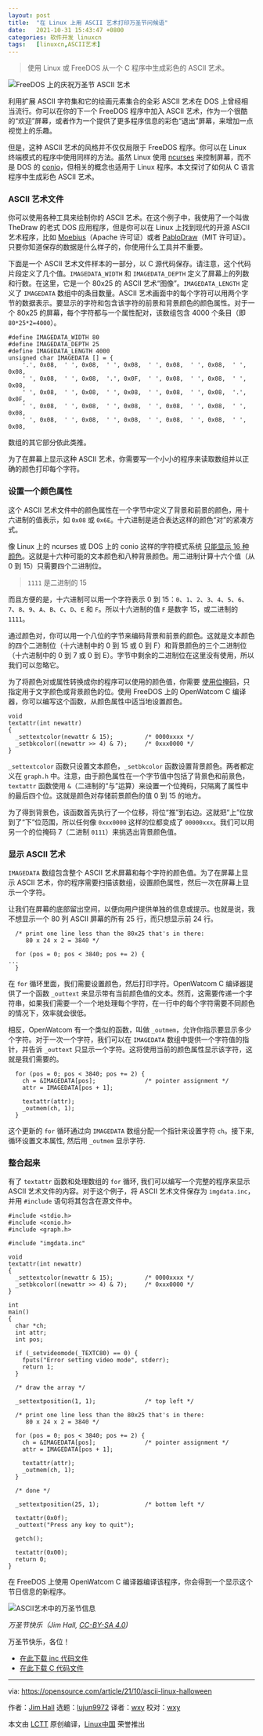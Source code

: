 ```yaml
---
layout: post
title:	"在 Linux 上用 ASCII 艺术打印万圣节问候语"
date:	2021-10-31 15:43:47 +0800 
categories:	软件开发 linuxcn 
tags:	[linuxcn,ASCII艺术]
---
```




> 
> 使用 Linux 或 FreeDOS 从一个 C 程序中生成彩色的 ASCII 艺术。
> 
> 
> 


![FreeDOS 上的庆祝万圣节 ASCII 艺术](/Asserts/Images/album/202110/31/154349n1rmy3h09q399goo.jpg "Happy Halloween ASCII art on FreeDOS")


利用扩展 ASCII 字符集和它的绘画元素集合的全彩 ASCII 艺术在 DOS 上曾经相当流行。你可以在你的下一个 FreeDOS 程序中加入 ASCII 艺术，作为一个很酷的“欢迎”屏幕，或者作为一个提供了更多程序信息的彩色“退出”屏幕，来增加一点视觉上的乐趣。


但是，这种 ASCII 艺术的风格并不仅仅局限于 FreeDOS 程序。你可以在 Linux 终端模式的程序中使用同样的方法。虽然 Linux 使用 [ncurses](https://opensource.com/article/21/8/ncurses-linux) 来控制屏幕，而不是 DOS 的 [conio](https://opensource.com/article/21/9/programming-dos-conio)，但相关的概念也适用于 Linux 程序。本文探讨了如何从 C 语言程序中生成彩色 ASCII 艺术。


### ASCII 艺术文件


你可以使用各种工具来绘制你的 ASCII 艺术。在这个例子中，我使用了一个叫做 TheDraw 的老式 DOS 应用程序，但是你可以在 Linux 上找到现代的开源 ASCII 艺术程序，比如 [Moebius](https://blocktronics.github.io/moebius/)（Apache 许可证）或者 [PabloDraw](https://github.com/blocktronics/pablodraw)（MIT 许可证）。只要你知道保存的数据是什么样子的，你使用什么工具并不重要。


下面是一个 ASCII 艺术文件样本的一部分，以 C 源代码保存。请注意，这个代码片段定义了几个值。`IMAGEDATA_WIDTH` 和 `IMAGEDATA_DEPTH` 定义了屏幕上的列数和行数。在这里，它是一个 80x25 的 ASCII 艺术“图像”。`IMAGEDATA_LENGTH` 定义了 `IMAGEDATA` 数组中的条目数量。ASCII 艺术画面中的每个字符可以用两个字节的数据表示。要显示的字符和包含该字符的前景和背景颜色的颜色属性。对于一个 80x25 的屏幕，每个字符都与一个属性配对，该数组包含 4000 个条目（即 `80*25*2=4000`）。



```
#define IMAGEDATA_WIDTH 80
#define IMAGEDATA_DEPTH 25
#define IMAGEDATA_LENGTH 4000
unsigned char IMAGEDATA [] = {
    '.', 0x08,  ' ', 0x08,  ' ', 0x08,  ' ', 0x08,  ' ', 0x08,  ' ', 0x08,
    ' ', 0x08,  ' ', 0x08,  '.', 0x0F,  ' ', 0x08,  ' ', 0x08,  ' ', 0x08,
    ' ', 0x08,  ' ', 0x08,  ' ', 0x08,  ' ', 0x08,  ' ', 0x08,  '.', 0x0F,
    ' ', 0x08,  ' ', 0x08,  ' ', 0x08,  ' ', 0x08,  ' ', 0x08,  ' ', 0x08,
    ' ', 0x08,  ' ', 0x08,  ' ', 0x08,  ' ', 0x08,  ' ', 0x08,  ' ', 0x08,

```

数组的其它部分依此类推。


为了在屏幕上显示这种 ASCII 艺术，你需要写一个小小的程序来读取数组并以正确的颜色打印每个字符。


### 设置一个颜色属性


这个 ASCII 艺术文件中的颜色属性在一个字节中定义了背景和前景的颜色，用十六进制的值表示，如 `0x08` 或 `0x6E`。十六进制是适合表达这样的颜色“对”的紧凑方式。


像 Linux 上的 ncurses 或 DOS 上的 conio 这样的字符模式系统 [只能显示 16 种颜色](https://opensource.com/article/21/6/freedos-sixteen-colors)。这就是十六种可能的文本颜色和八种背景颜色。用二进制计算十六个值（从 0 到 15）只需要四个二进制位。



> 
> `1111` 是二进制的 15
> 
> 
> 


而且方便的是，十六进制可以用一个字符表示 0 到 15：`0`、`1`、`2`、`3`、`4`、`5`、`6`、`7`、`8`、`9`、`A`、`B`、`C`、`D`、`E` 和 `F`。所以十六进制的值 `F` 是数字 15，或二进制的 `1111`。


通过颜色对，你可以用一个八位的字节来编码背景和前景的颜色。这就是文本颜色的四个二进制位（十六进制中的 0 到 15 或 0 到 F）和背景颜色的三个二进制位（十六进制中的 0 到 7 或 0 到 E）。字节中剩余的二进制位在这里没有使用，所以我们可以忽略它。


为了将颜色对或属性转换成你的程序可以使用的颜色值，你需要 [使用位掩码](https://opensource.com/article/21/8/binary-bit-fields-masks)，只指定用于文字颜色或背景颜色的位。使用 FreeDOS 上的 OpenWatcom C 编译器，你可以编写这个函数，从颜色属性中适当地设置颜色。



```
void
textattr(int newattr)
{
  _settextcolor(newattr & 15);         /* 0000xxxx */
  _setbkcolor((newattr >> 4) & 7);     /* 0xxx0000 */
}

```

`_settextcolor` 函数只设置文本颜色，`_setbkcolor` 函数设置背景颜色。两者都定义在 `graph.h` 中。注意，由于颜色属性在一个字节值中包括了背景色和前景色，`textattr` 函数使用 `&`（二进制的“与”运算）来设置一个位掩码，只隔离了属性中的最后四个位。这就是颜色对存储前景颜色的值 0 到 15 的地方。


为了得到背景色，该函数首先执行了一个位移，将位“推”到右边。这就把“上”位放到了“下”位范围，所以任何像 `0xxx0000` 这样的位都变成了 `00000xxx`。我们可以用另一个的位掩码 7（二进制 `0111`）来挑选出背景颜色值。


### 显示 ASCII 艺术


`IMAGEDATA` 数组包含整个 ASCII 艺术屏幕和每个字符的颜色值。为了在屏幕上显示 ASCII 艺术，你的程序需要扫描该数组，设置颜色属性，然后一次在屏幕上显示一个字符。


让我们在屏幕的底部留出空间，以便向用户提供单独的信息或提示。也就是说，我不想显示一个 80 列 ASCII 屏幕的所有 25 行，而只想显示前 24 行。



```
  /* print one line less than the 80x25 that's in there:
     80 x 24 x 2 = 3840 */

  for (pos = 0; pos < 3840; pos += 2) {
...
  }

```

在 `for` 循环里面，我们需要设置颜色，然后打印字符。OpenWatcom C 编译器提供了一个函数 `_outtext` 来显示带有当前颜色值的文本。然而，这需要传递一个字符串，如果我们需要一个一个地处理每个字符，在一行中的每个字符需要不同颜色的情况下，效率就会很低。


相反，OpenWatcom 有一个类似的函数，叫做 `_outmem`，允许你指示要显示多少个字符。对于一次一个字符，我们可以在 `IMAGEDATA` 数组中提供一个字符值的指针，并告诉 `_outtext` 只显示一个字符。这将使用当前的颜色属性显示该字符，这就是我们需要的。



```
  for (pos = 0; pos < 3840; pos += 2) {
    ch = &IMAGEDATA[pos];              /* pointer assignment */
    attr = IMAGEDATA[pos + 1];
 
    textattr(attr);
    _outmem(ch, 1);
  }

```

这个更新的 `for` 循环通过向 `IMAGEDATA` 数组分配一个指针来设置字符 `ch`。接下来, 循环设置文本属性, 然后用 `_outmem` 显示字符.


### 整合起来


有了 `textattr` 函数和处理数组的 `for` 循环, 我们可以编写一个完整的程序来显示 ASCII 艺术文件的内容。对于这个例子，将 ASCII 艺术文件保存为 `imgdata.inc`，并用 `#include` 语句将其包含在源文件中。



```
#include <stdio.h>
#include <conio.h>
#include <graph.h>

#include "imgdata.inc"

void
textattr(int newattr)
{
  _settextcolor(newattr & 15);         /* 0000xxxx */
  _setbkcolor((newattr >> 4) & 7);     /* 0xxx0000 */
}

int
main()
{
  char *ch;
  int attr;
  int pos;

  if (_setvideomode(_TEXTC80) == 0) {
    fputs("Error setting video mode", stderr);
    return 1;
  }

  /* draw the array */

  _settextposition(1, 1);              /* top left */

  /* print one line less than the 80x25 that's in there:
     80 x 24 x 2 = 3840 */

  for (pos = 0; pos < 3840; pos += 2) {
    ch = &IMAGEDATA[pos];              /* pointer assignment */
    attr = IMAGEDATA[pos + 1];

    textattr(attr);
    _outmem(ch, 1);
  }

  /* done */

  _settextposition(25, 1);             /* bottom left */

  textattr(0x0f);
  _outtext("Press any key to quit");

  getch();

  textattr(0x00);
  return 0;
}

```

在 FreeDOS 上使用 OpenWatcom C 编译器编译该程序，你会得到一个显示这个节日信息的新程序。


![ASCII艺术中的万圣节信息](/Asserts/Images/album/202110/31/154350gte33qlh6tcqmhmg.png)


*万圣节快乐（Jim Hall, [CC-BY-SA 4.0](https://creativecommons.org/licenses/by-sa/4.0/))*


万圣节快乐，各位！


* [在此下载 inc 代码文件](https://opensource.com/sites/default/files/uploads/imgdata.inc_.txt)
* [在此下载 C 代码文件](https://opensource.com/sites/default/files/uploads/hallown.c.txt)




---


via: <https://opensource.com/article/21/10/ascii-linux-halloween>


作者：[Jim Hall](https://opensource.com/users/jim-hall) 选题：[lujun9972](https://github.com/lujun9972) 译者：[wxy](https://github.com/wxy) 校对：[wxy](https://github.com/wxy)


本文由 [LCTT](https://github.com/LCTT/TranslateProject) 原创编译，[Linux中国](https://linux.cn/) 荣誉推出

